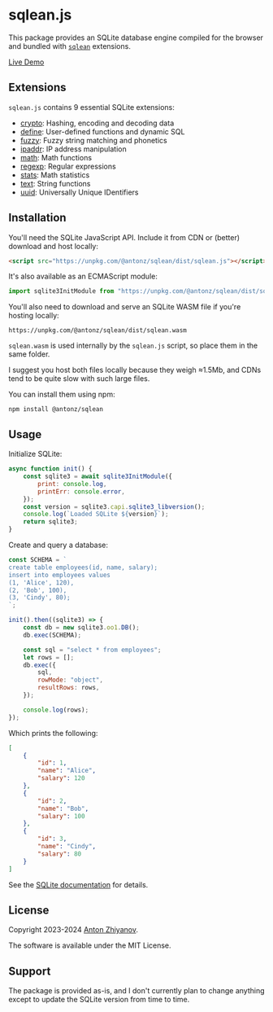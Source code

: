 # sqlean.js

This package provides an SQLite database engine compiled for the browser and bundled with [`sqlean`](https://github.com/nalgeon/sqlean) extensions.

[Live Demo](https://sqlime.org/)

## Extensions

`sqlean.js` contains 9 essential SQLite extensions:

-   [crypto](https://github.com/nalgeon/sqlean/blob/main/docs/crypto.md): Hashing, encoding and decoding data
-   [define](https://github.com/nalgeon/sqlean/blob/main/docs/define.md): User-defined functions and dynamic SQL
-   [fuzzy](https://github.com/nalgeon/sqlean/blob/main/docs/fuzzy.md): Fuzzy string matching and phonetics
-   [ipaddr](https://github.com/nalgeon/sqlean/blob/main/docs/ipaddr.md): IP address manipulation
-   [math](https://github.com/nalgeon/sqlean/blob/main/docs/math.md): Math functions
-   [regexp](https://github.com/nalgeon/sqlean/blob/main/docs/regexp.md): Regular expressions
-   [stats](https://github.com/nalgeon/sqlean/blob/main/docs/stats.md): Math statistics
-   [text](https://github.com/nalgeon/sqlean/blob/main/docs/text.md): String functions
-   [uuid](https://github.com/nalgeon/sqlean/blob/main/docs/uuid.md): Universally Unique IDentifiers

## Installation

You'll need the SQLite JavaScript API. Include it from CDN or (better) download and host locally:

```html
<script src="https://unpkg.com/@antonz/sqlean/dist/sqlean.js"></script>
```

It's also available as an ECMAScript module:

```js
import sqlite3InitModule from "https://unpkg.com/@antonz/sqlean/dist/sqlean.mjs";
```

You'll also need to download and serve an SQLite WASM file if you're hosting locally:

```
https://unpkg.com/@antonz/sqlean/dist/sqlean.wasm
```

`sqlean.wasm` is used internally by the `sqlean.js` script, so place them in the same folder.

I suggest you host both files locally because they weigh ≈1.5Mb, and CDNs tend to be quite slow with such large files.

You can install them using npm:

```
npm install @antonz/sqlean
```

## Usage

Initialize SQLite:

```js
async function init() {
    const sqlite3 = await sqlite3InitModule({
        print: console.log,
        printErr: console.error,
    });
    const version = sqlite3.capi.sqlite3_libversion();
    console.log(`Loaded SQLite ${version}`);
    return sqlite3;
}
```

Create and query a database:

```js
const SCHEMA = `
create table employees(id, name, salary);
insert into employees values
(1, 'Alice', 120),
(2, 'Bob', 100),
(3, 'Cindy', 80);
`;

init().then((sqlite3) => {
    const db = new sqlite3.oo1.DB();
    db.exec(SCHEMA);

    const sql = "select * from employees";
    let rows = [];
    db.exec({
        sql,
        rowMode: "object",
        resultRows: rows,
    });

    console.log(rows);
});
```

Which prints the following:

```json
[
    {
        "id": 1,
        "name": "Alice",
        "salary": 120
    },
    {
        "id": 2,
        "name": "Bob",
        "salary": 100
    },
    {
        "id": 3,
        "name": "Cindy",
        "salary": 80
    }
]
```

See the [SQLite documentation](https://sqlite.org/wasm) for details.

## License

Copyright 2023-2024 [Anton Zhiyanov](https://antonz.org/).

The software is available under the MIT License.

## Support

The package is provided as-is, and I don't currently plan to change anything except to update the SQLite version from time to time.
